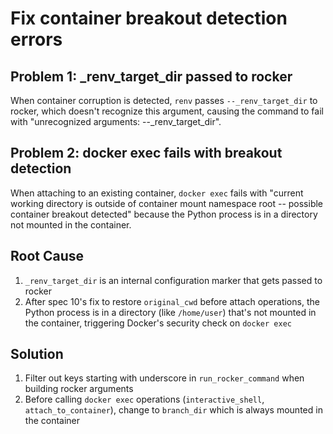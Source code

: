 # Fix container breakout detection errors

## Problem 1: _renv_target_dir passed to rocker
When container corruption is detected, `renv` passes `--_renv_target_dir` to rocker, which doesn't recognize this argument, causing the command to fail with "unrecognized arguments: --_renv_target_dir".

## Problem 2: docker exec fails with breakout detection
When attaching to an existing container, `docker exec` fails with "current working directory is outside of container mount namespace root -- possible container breakout detected" because the Python process is in a directory not mounted in the container.

## Root Cause
1. `_renv_target_dir` is an internal configuration marker that gets passed to rocker
2. After spec 10's fix to restore `original_cwd` before attach operations, the Python process is in a directory (like `/home/user`) that's not mounted in the container, triggering Docker's security check on `docker exec`

## Solution
1. Filter out keys starting with underscore in `run_rocker_command` when building rocker arguments
2. Before calling `docker exec` operations (`interactive_shell`, `attach_to_container`), change to `branch_dir` which is always mounted in the container
